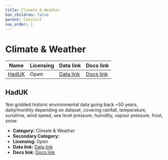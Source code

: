 ```yaml
---
title: Climate & Weather
has_children: false
parent: Catalist
nav_order: 1
---
```


# Climate & Weather

| Name            | Licensing | Data link                                                                                | Docs link                                                                                           |
| --------------- | --------- | ---------------------------------------------------------------------------------------- | --------------------------------------------------------------------------------------------------- |
| [HadUK](#haduk) | Open      | [Data link](https://data.ceda.ac.uk/badc/ukmo-hadobs/data/insitu/MOHC/HadOBS/HadUK-Grid) | [Docs link](https://www.metoffice.gov.uk/research/climate/maps-and-data/data/haduk-grid/haduk-grid) |

## HadUK

1km gridded historic environmental data going back ~50 years, daily/monthly depending on dataset, covering rainfall, temperature, sunshine, wind speed, sea level pressure, humidity, vapour pressure, frost, snow.

- **Category:** Climate & Weather
- **Secondary Category:** 
- **Licensing:** Open
- **Data link:** [Data link](https://data.ceda.ac.uk/badc/ukmo-hadobs/data/insitu/MOHC/HadOBS/HadUK-Grid)
- **Docs link:** [Docs link](https://www.metoffice.gov.uk/research/climate/maps-and-data/data/haduk-grid/haduk-grid)
